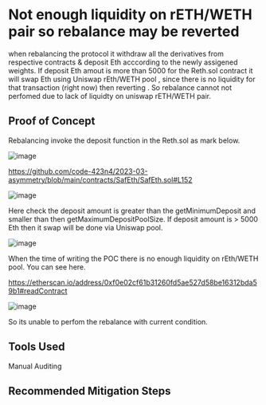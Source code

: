 # Not enough liquidity on rETH/WETH pair so rebalance may be reverted 

when rebalancing the protocol it withdraw all the derivatives from respective contracts & deposit Eth acccording to the newly assigened weights.
If deposit Eth amout is more than 5000 for the Reth.sol contract it will swap Eth using Uniswap rEth/WETH pool , since there is no liquidity for
that transaction (right now) then reverting . So rebalance cannot not perfomed due to lack of liquidty on uniswap rETH/WETH pair.

## Proof of Concept

 Rebalancing invoke the deposit function in the Reth.sol as mark below.

![image](https://user-images.githubusercontent.com/118436384/228853405-e80bc50f-bac3-4e98-87c4-9c17c8cd93fe.png)

https://github.com/code-423n4/2023-03-asymmetry/blob/main/contracts/SafEth/SafEth.sol#L152



![image](https://user-images.githubusercontent.com/118436384/228854461-a19ae48d-7ba6-40af-8510-cf360371fd9f.png)


Here check the deposit amount is greater than the getMinimumDeposit and smaller than then getMaximumDepositPoolSize. If deposit amount is >
5000 Eth then it swap will be done via Uniswap pool.


![image](https://user-images.githubusercontent.com/118436384/228857192-47a89972-aabc-4680-995e-f2ddfa7dad40.png)

When the time of writing the POC there is no enough liquidity on rEth/WETH pool. You can see here.

https://etherscan.io/address/0xf0e02cf61b31260fd5ae527d58be16312bda59b1#readContract

![image](https://user-images.githubusercontent.com/118436384/228860650-9634ca46-fc46-425f-a90f-0d53ff8ee52b.png)


So its unable to perfom the rebalance with current condition.

## Tools Used
Manual Auditing

## Recommended Mitigation Steps












